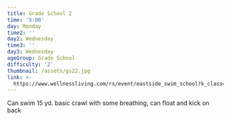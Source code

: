 ```yaml
---
title: Grade School 2
time: '5:00'
day: Monday
time2: ''
day2: Wednesday
time3: ''
day3: Wednesday
ageGroup: Grade School
difficulty: '2'
thumbnail: /assets/gs22.jpg
link: >-
  https://www.wellnessliving.com/rs/event/eastside_swim_school?k_class=93124&k_class_tab=10910
---
```

Can swim 15 yd. basic crawl with some breathing, can float and kick on back
